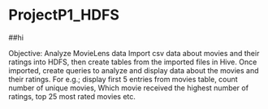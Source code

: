 # ProjectP1_HDFS
##hi

Objective:
Analyze MovieLens data
Import csv data about movies and their ratings into HDFS,
then create tables from the imported files in Hive.
Once imported, create queries to analyze and display data about the movies and their ratings. 
For e.g.; display first 5 entries from movies table, count number of unique movies, Which movie received the highest number of ratings, top 25 most rated movies etc.
